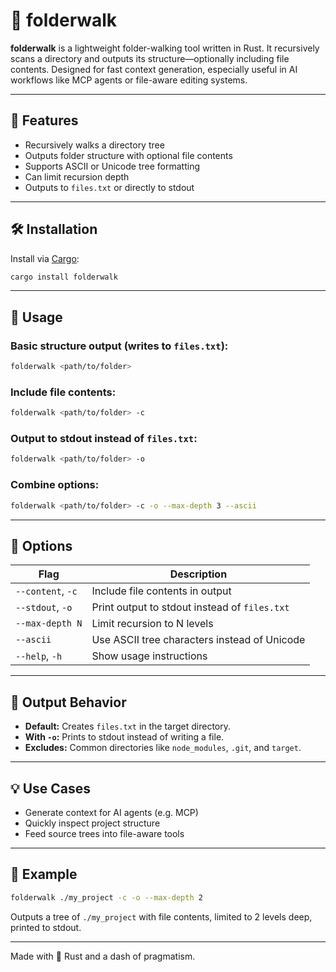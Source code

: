 # 📁 folderwalk

**folderwalk** is a lightweight folder-walking tool written in Rust. It recursively scans a directory and outputs its structure—optionally including file contents. Designed for fast context generation, especially useful in AI workflows like MCP agents or file-aware editing systems.

---

## 🚀 Features

- Recursively walks a directory tree
- Outputs folder structure with optional file contents
- Supports ASCII or Unicode tree formatting
- Can limit recursion depth
- Outputs to `files.txt` or directly to stdout

---

## 🛠 Installation

Install via [Cargo](https://doc.rust-lang.org/cargo/):

```bash
cargo install folderwalk
```

---

## 📂 Usage

### Basic structure output (writes to `files.txt`):

```bash
folderwalk <path/to/folder>
```

### Include file contents:

```bash
folderwalk <path/to/folder> -c
```

### Output to stdout instead of `files.txt`:

```bash
folderwalk <path/to/folder> -o
```

### Combine options:

```bash
folderwalk <path/to/folder> -c -o --max-depth 3 --ascii
```

---

## 🔧 Options

| Flag            | Description                                      |
|-----------------|--------------------------------------------------|
| `--content`, `-c` | Include file contents in output                 |
| `--stdout`, `-o`  | Print output to stdout instead of `files.txt`  |
| `--max-depth N`   | Limit recursion to N levels                    |
| `--ascii`         | Use ASCII tree characters instead of Unicode   |
| `--help`, `-h`    | Show usage instructions                        |

---

## 📄 Output Behavior

- **Default:** Creates `files.txt` in the target directory.
- **With `-o`:** Prints to stdout instead of writing a file.
- **Excludes:** Common directories like `node_modules`, `.git`, and `target`.

---

## 💡 Use Cases

- Generate context for AI agents (e.g. MCP)
- Quickly inspect project structure
- Feed source trees into file-aware tools

---

## 🧪 Example

```bash
folderwalk ./my_project -c -o --max-depth 2
```

Outputs a tree of `./my_project` with file contents, limited to 2 levels deep, printed to stdout.

---

Made with 🦀 Rust and a dash of pragmatism.
